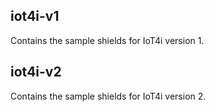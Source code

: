 ## iot4i-v1

Contains the sample shields for IoT4i version 1.

## iot4i-v2

Contains the sample shields for IoT4i version 2.
